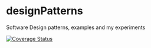 # designPatterns
Software Design patterns, examples and my experiments

[![Coverage Status](https://coveralls.io/repos/github/gs-maker/designPatterns/badge.svg?branch=master)](https://coveralls.io/github/gs-maker/designPatterns?branch=master)
